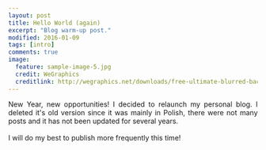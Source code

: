 ```yaml
---
layout: post
title: Hello World (again)
excerpt: "Blog warm-up post."
modified: 2016-01-09
tags: [intro]
comments: true
image:
  feature: sample-image-5.jpg
  credit: WeGraphics
  creditlink: http://wegraphics.net/downloads/free-ultimate-blurred-background-pack/
---
```


<div style="text-align: justify">
New Year, new opportunities! I decided to relaunch my personal blog. I deleted it's old version since it was mainly in Polish, there were not many posts and it has not been updated for several years.
<br/>
<br/>
I will do my best to publish more frequently this time! 
</div>
